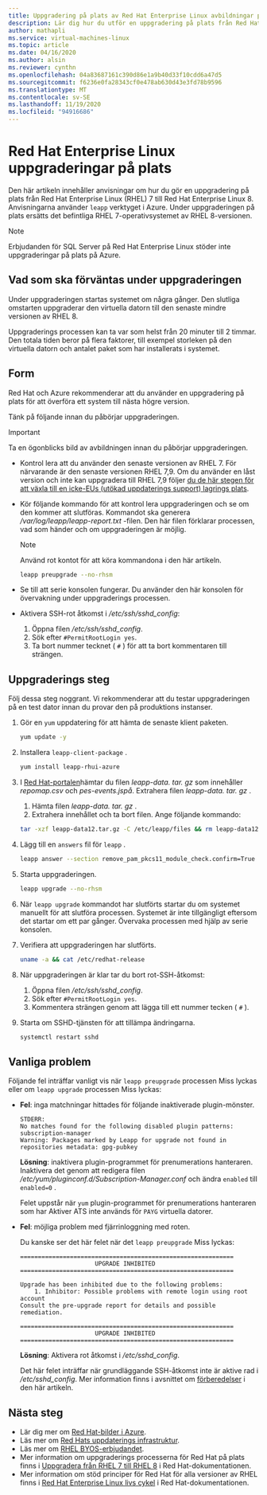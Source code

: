 ```yaml
---
title: Uppgradering på plats av Red Hat Enterprise Linux avbildningar på Azure
description: Lär dig hur du utför en uppgradering på plats från Red Hat Enterprise 7. x-bilder till den senaste 8. x-versionen.
author: mathapli
ms.service: virtual-machines-linux
ms.topic: article
ms.date: 04/16/2020
ms.author: alsin
ms.reviewer: cynthn
ms.openlocfilehash: 04a83687161c390d86e1a9b40d33f10cdd6a47d5
ms.sourcegitcommit: f6236e0fa28343cf0e478ab630d43e3fd78b9596
ms.translationtype: MT
ms.contentlocale: sv-SE
ms.lasthandoff: 11/19/2020
ms.locfileid: "94916686"
---
```

# <a name="red-hat-enterprise-linux-in-place-upgrades"></a>Red Hat Enterprise Linux uppgraderingar på plats

Den här artikeln innehåller anvisningar om hur du gör en uppgradering på plats från Red Hat Enterprise Linux (RHEL) 7 till Red Hat Enterprise Linux 8. Anvisningarna använder `leapp` verktyget i Azure. Under uppgraderingen på plats ersätts det befintliga RHEL 7-operativsystemet av RHEL 8-versionen.

>[!Note] 
> Erbjudanden för SQL Server på Red Hat Enterprise Linux stöder inte uppgraderingar på plats på Azure.

## <a name="what-to-expect-during-the-upgrade"></a>Vad som ska förväntas under uppgraderingen
Under uppgraderingen startas systemet om några gånger. Den slutliga omstarten uppgraderar den virtuella datorn till den senaste mindre versionen av RHEL 8. 

Uppgraderings processen kan ta var som helst från 20 minuter till 2 timmar. Den totala tiden beror på flera faktorer, till exempel storleken på den virtuella datorn och antalet paket som har installerats i systemet.

## <a name="preparations"></a>Form
Red Hat och Azure rekommenderar att du använder en uppgradering på plats för att överföra ett system till nästa högre version. 

Tänk på följande innan du påbörjar uppgraderingen. 

>[!Important] 
> Ta en ögonblicks bild av avbildningen innan du påbörjar uppgraderingen.

* Kontrol lera att du använder den senaste versionen av RHEL 7. För närvarande är den senaste versionen RHEL 7,9. Om du använder en låst version och inte kan uppgradera till RHEL 7,9 följer [du de här stegen för att växla till en icke-EUs (utökad uppdaterings support) lagrings plats](https://docs.microsoft.com/azure/virtual-machines/workloads/redhat/redhat-rhui#switch-a-rhel-7x-vm-back-to-non-eus-remove-a-version-lock).

* Kör följande kommando för att kontrol lera uppgraderingen och se om den kommer att slutföras. Kommandot ska generera */var/log/leapp/leapp-report.txt* -filen. Den här filen förklarar processen, vad som händer och om uppgraderingen är möjlig.

    >[!NOTE]
    > Använd rot kontot för att köra kommandona i den här artikeln. 

    ```bash
    leapp preupgrade --no-rhsm
    ```
* Se till att serie konsolen fungerar. Du använder den här konsolen för övervakning under uppgraderings processen.

* Aktivera SSH-rot åtkomst i */etc/ssh/sshd_config*:
    1. Öppna filen */etc/ssh/sshd_config*.
    1. Sök efter `#PermitRootLogin yes`.
    1. Ta bort nummer tecknet ( `#` ) för att ta bort kommentaren till strängen.

## <a name="upgrade-steps"></a>Uppgraderings steg

Följ dessa steg noggrant. Vi rekommenderar att du testar uppgraderingen på en test dator innan du provar den på produktions instanser.

1. Gör en `yum` uppdatering för att hämta de senaste klient paketen.
    ```bash
    yum update -y
    ```

1. Installera `leapp-client-package` .
    ```bash
    yum install leapp-rhui-azure
    ```
    
1. I [Red Hat-portalen](https://access.redhat.com/articles/3664871)hämtar du filen *leapp-data. tar. gz* som innehåller *repomap.csv* och *pes-events.jspå*. Extrahera filen *leapp-data. tar. gz* .
    1. Hämta filen *leapp-data. tar. gz* .
    1. Extrahera innehållet och ta bort filen. Ange följande kommando:
    ```bash
    tar -xzf leapp-data12.tar.gz -C /etc/leapp/files && rm leapp-data12.tar.gz
    ```

1. Lägg till en `answers` fil för `leapp` .
    ```bash
    leapp answer --section remove_pam_pkcs11_module_check.confirm=True --add
    ``` 

1. Starta uppgraderingen.
    ```bash
    leapp upgrade --no-rhsm
    ```
1.  När `leapp upgrade` kommandot har slutförts startar du om systemet manuellt för att slutföra processen. Systemet är inte tillgängligt eftersom det startar om ett par gånger. Övervaka processen med hjälp av serie konsolen.

1.  Verifiera att uppgraderingen har slutförts.
    ```bash
    uname -a && cat /etc/redhat-release
    ```

1. När uppgraderingen är klar tar du bort rot-SSH-åtkomst:
    1. Öppna filen */etc/ssh/sshd_config*.
    1. Sök efter `#PermitRootLogin yes`.
    1. Kommentera strängen genom att lägga till ett nummer tecken ( `#` ).

1. Starta om SSHD-tjänsten för att tillämpa ändringarna.
    ```bash
    systemctl restart sshd
    ```
## <a name="common-problems"></a>Vanliga problem

Följande fel inträffar vanligt vis när `leapp preupgrade` processen Miss lyckas eller om `leapp upgrade` processen Miss lyckas:

* **Fel**: inga matchningar hittades för följande inaktiverade plugin-mönster.

    ```plaintext
    STDERR:
    No matches found for the following disabled plugin patterns: subscription-manager
    Warning: Packages marked by Leapp for upgrade not found in repositories metadata: gpg-pubkey
    ```

    **Lösning**: inaktivera plugin-programmet för prenumerations hanteraren. Inaktivera det genom att redigera filen */etc/yum/pluginconf.d/Subscription-Manager.conf* och ändra `enabled` till `enabled=0` .

    Felet uppstår när `yum` plugin-programmet för prenumerations hanteraren som har Aktiver ATS inte används för `PAYG` virtuella datorer.

* **Fel**: möjliga problem med fjärrinloggning med roten.

    Du kanske ser det här felet när det `leapp preupgrade` Miss lyckas:

    ```structured-text
    ============================================================
                         UPGRADE INHIBITED
    ============================================================
    
    Upgrade has been inhibited due to the following problems:
        1. Inhibitor: Possible problems with remote login using root account
    Consult the pre-upgrade report for details and possible remediation.
    
    ============================================================
                         UPGRADE INHIBITED
    ============================================================
    ```
    **Lösning**: Aktivera rot åtkomst i */etc/sshd_config*.

    Det här felet inträffar när grundläggande SSH-åtkomst inte är aktive rad i */etc/sshd_config*. Mer information finns i avsnittet om [förberedelser](#preparations) i den här artikeln. 


## <a name="next-steps"></a>Nästa steg
* Lär dig mer om [Red Hat-bilder i Azure](./redhat-images.md).
* Läs mer om [Red Hats uppdaterings infrastruktur](./redhat-rhui.md).
* Läs mer om [RHEL BYOS-erbjudandet](./byos.md).
* Mer information om uppgraderings processerna för Red Hat på plats finns i [Uppgradera från RHEL 7 till RHEL 8](https://access.redhat.com/documentation/en-us/red_hat_enterprise_linux/8/html-single/upgrading_from_rhel_7_to_rhel_8/index) i Red Hat-dokumentationen.
* Mer information om stöd principer för Red Hat för alla versioner av RHEL finns i [Red Hat Enterprise Linux livs cykel](https://access.redhat.com/support/policy/updates/errata) i Red Hat-dokumentationen.
